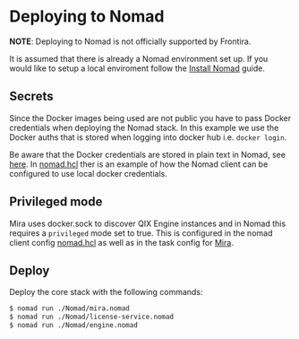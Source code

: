# Deploying to Nomad

**NOTE**: Deploying to Nomad is not officially supported by Frontira.

It is assumed that there is already a Nomad environment set up. If you would like to setup a local enviroment follow the [Install Nomad](https://www.nomadproject.io/intro/getting-started/install.html) guide.

## Secrets

Since the Docker images being used are not public you have to pass Docker credentials when deploying the Nomad stack. In this example we use the Docker auths that is stored when logging into docker hub i.e. `docker login`.

Be aware that the Docker credentials are stored in plain text in Nomad, see [here](https://www.nomadproject.io/docs/drivers/docker.html#docker-auth-config). In [nomad.hcl](./nomad.hcl) ther is an example of how the Nomad client can be configured to use local docker credentials.

## Privileged mode

Mira uses docker.sock to discover QIX Engine instances and in Nomad this requires a `privileged` mode set to true. This is configured in the nomad client config [nomad.hcl](./nomad.hcl) as well as in the task config for [Mira](./mira.nomad).

## Deploy

Deploy the core stack with the following commands:

```sh
$ nomad run ./Nomad/mira.nomad
$ nomad run ./Nomad/license-service.nomad
$ nomad run ./Nomad/engine.nomad
```
